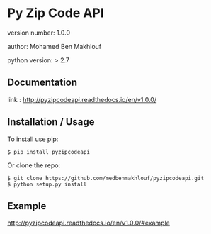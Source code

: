 Py Zip Code API
===============================

version number: 1.0.0

author: Mohamed Ben Makhlouf

python version: > 2.7

Documentation
--------

link : http://pyzipcodeapi.readthedocs.io/en/v1.0.0/

Installation / Usage
--------------------

To install use pip:

    $ pip install pyzipcodeapi


Or clone the repo:

    $ git clone https://github.com/medbenmakhlouf/pyzipcodeapi.git
    $ python setup.py install

Example
-------

http://pyzipcodeapi.readthedocs.io/en/v1.0.0/#example
